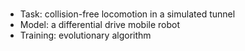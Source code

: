 ### 

- Task: collision-free locomotion in a simulated tunnel
- Model: a differential drive mobile robot
- Training: evolutionary algorithm
